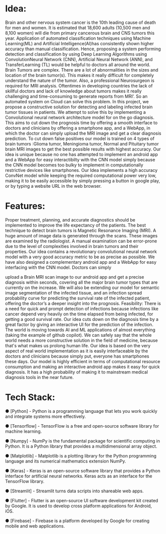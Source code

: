 
# Idea:
Brain and other nervous system cancer is the 10th leading cause of death for men and women. It is estimated that 18,600 adults (10,500 men and 8,100 women) will die from primary cancerous brain and CNS tumors this year. Application of automated classification techniques using Machine Learning(ML) and Artificial Intelligence(AI)has consistently shown higher accuracy than manual classification. Hence, proposing a system performing detection and classification by using Deep Learning Algorithms using ConvolutionNeural Network (CNN), Artificial Neural Network (ANN), and TransferLearning (TL) would be helpful to doctors all around the world. Brain Tumors are complex. There are a lot of abnormalities in the sizes and location of the brain tumor(s). This makes it really difficult for completely understand the nature of the tumor. Also, a professional Neurosurgeon is required for MRI analysis. Oftentimes in developing countries the lack of skillful doctors and lack of knowledge about tumors makes it really challenging and time-consuming to generate reports from MRI’. So an automated system on Cloud can solve this problem. In this project, we propose a constructive solution for detecting and labeling infected brain tumor tissues in patients. We attempt to solve this by implementing a Convolutional neural network architecture model for on the go diagnosis. This aims to cut down the prognosis time by offering a smooth interface to doctors and clinicians by offering a smartphone app, and a WebApp, in which the doctor can simply upload the MRI image and get a clear diagnosis prediction. To cut down false positives our model is trained on 4 types of brain tumors :Glioma tumor, Meningioma tumor, Normal and Pituitary tumor brain MRI images to get the best possible results with highest accuracy. Our idea is unique because no one has attempted to implement an android app and a WebApp for easy interactibilty with the CNN model simply because the CNN model becomes too bulky to implement in computationally restrictive devices like smartphones. Our Idea implements a high accuracy ConvNet model while keeping the required computational power very low, making it to be easily accessible by simply pressing a button in google play, or by typing a website URL in the web browser.

# Features:
Proper treatment, planning, and accurate diagnostics should be implemented to improve the life expectancy of the patients. The best technique to detect brain tumors is Magnetic Resonance Imaging (MRI). A huge amount of image data is generated through the scans. These images are examined by the radiologist. A manual examination can be error-prone due to the level of complexities involved in brain tumors and their properties. Our idea contains a revolutionary convolutional neural network model with a very good accuracy metric to be as precise as possible. We have also designed a complementary android app and a WebApp for easy interfacing with the CNN model. Doctors can simply

upload a Brain MRI scan image to our android app and get a precise diagnosis within seconds, covering all the major brain tumor types that are currently on the increase. We will also be extending our model for semantic image segmentation of the infected tissue, and an infection spread probability curve for predicting the survival rate of the infected patient, offering the doctor’s a deeper insight into the prognosis. Feasibility: There is a need for quick and prompt detection of infections because infections like cancer depend very heavily on the time elapsed from being infected, for getting a good survival rate. Our idea cuts down on the diagnosis time by a great factor by giving an interactive UI for the prediction of the infection. The world is moving towards AI and ML applications of almost everything (taking the example of github copilot). We can safely say that the whole world needs a more constructive solution in the field of medicine, because that's what makes us prolong human life. Our idea is based on the very aspect of real world implementation as it is easily interfaceable by the doctors and clinicians because simply put, everyone has smartphones these days. Our model is highly efficient in terms of computational resource consumption and making an interactive android app makes it easy for quick diagnosis. It has a high probability of making it to mainstream medical diagnosis tools in the near future.

# Tech Stack:
● [Python] - Python is a programming language that lets you work quickly and integrate systems more effectively.

● [Tensorflow] - TensorFlow is a free and open-source software library for machine learning.

● [Numpy] - NumPy is the fundamental package for scientific computing in Python. It is a Python library that provides a multidimensional array object.

● [Matplotlib] - Matplotlib is a plotting library for the Python programming language and its numerical mathematics extension NumPy.

● [Keras] - Keras is an open-source software library that provides a Python interface for artificial neural networks. Keras acts as an interface for the TensorFlow library.

● [Streamlit] - Streamlit turns data scripts into shareable web apps.

● [Flutter] - Flutter is an open-source UI software development kit created by Google. It is used to develop cross platform applications for Android, iOS.

● [Firebase] - Firebase is a platform developed by Google for creating mobile and web applications.
